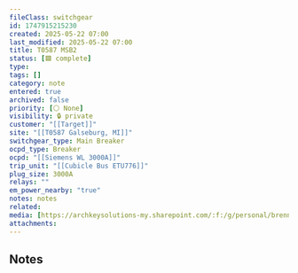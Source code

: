 ```yaml
---
fileClass: switchgear
id: 1747915215230
created: 2025-05-22 07:00
last_modified: 2025-05-22 07:00
title: T0587 MSB2
status: [🟩 complete]
type: 
tags: []
category: note
entered: true
archived: false
priority: [⚪ None]
visibility: 🔒 private
customer: "[[Target]]"
site: "[[T0587 Galseburg, MI]]"
switchgear_type: Main Breaker
ocpd_type: Breaker
ocpd: "[[Siemens WL 3000A]]"
trip_unit: "[[Cubicle Bus ETU776]]"
plug_size: 3000A
relays: ""
em_power_nearby: "true"
notes: notes
related: 
media: [https://archkeysolutions-my.sharepoint.com/:f:/g/personal/brennan_salibrici_prokey_com/ElYJO6A1AOdJsAuZzUNkfzcBjWOzVXxt8Mq4PnPPMWJJPw?e=3HpdxX]
attachments:
---
```


## Notes